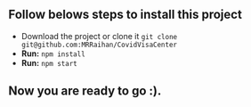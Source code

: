 ## Follow belows steps to install this project
* Download the project or clone it ```git clone git@github.com:MRRaihan/CovidVisaCenter```
* __Run:__ ```npm install```
* __Run:__ ```npm start```

## Now you are ready to go  :).

<!-- ## Credintials to login
* __Password:__ Password is ```12345``` for all portal
* __Super admin:__ ```sa@gmail.com``` -->
